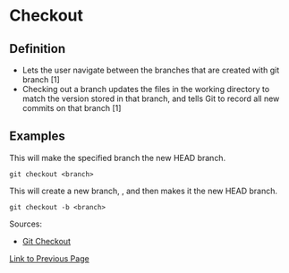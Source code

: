 # Checkout

## Definition
* Lets the user navigate between the branches that are created with git branch [1]
* Checking out a branch updates the files in the working directory to match the version stored in that branch, and tells Git to record all new commits on that branch [1]


## Examples

This will make the specified branch the new HEAD branch.
```
git checkout <branch>
```

This will create a new branch, <branch>, and then makes it the new HEAD branch.
```
git checkout -b <branch>
```

Sources:
* [Git Checkout](https://www.atlassian.com/git/tutorials/using-branches/git-checkout)

[Link to Previous Page](/Section3.md) 